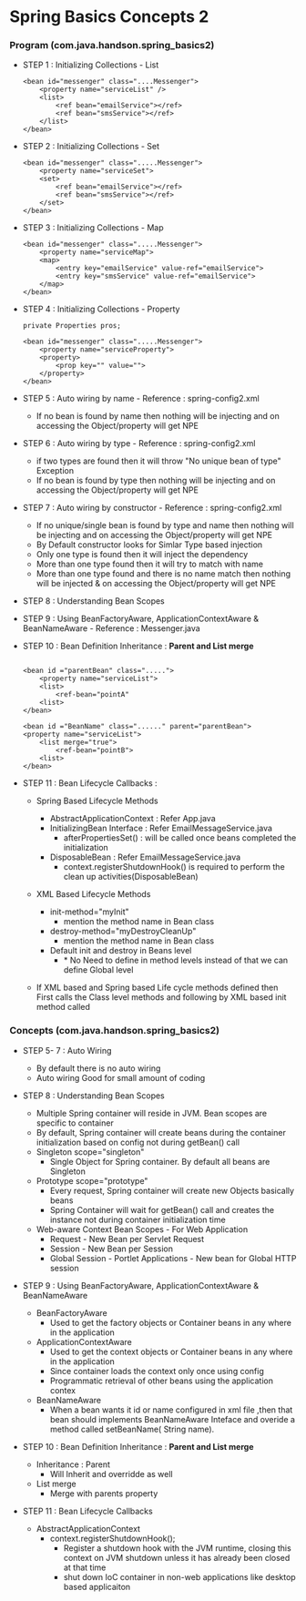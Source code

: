 # Spring Basics Concepts 2

### Program (com.java.handson.spring_basics2)

* STEP 1 : Initializing Collections  - List
	
	```
	<bean id="messenger" class="....Messenger">
		<property name="serviceList" />
		<list>
			<ref bean="emailService"></ref>
			<ref bean="smsService"></ref>
		</list>
	</bean>
	```

* STEP 2 : Initializing Collections  - Set

	```
	<bean id="messenger" class=".....Messenger">
		<property name="serviceSet">
		<set>
			<ref bean="emailService"></ref>
			<ref bean="smsService"></ref>
		</set>
	</bean>
	```
	
* STEP 3 : Initializing Collections  - Map

	```
	<bean id="messenger" class=".....Messenger">
		<property name="serviceMap">
		<map>
			<entry key="emailService" value-ref="emailService">
			<entry key="smsService" value-ref="emailService">
		</map>
	</bean>
	```
	
* STEP 4 : Initializing Collections  - Property

	```
	private Properties pros;
	
	<bean id="messenger" class=".....Messenger">
		<property name="serviceProperty">
		<property>
			<prop key="" value="">
		</property>
	</bean>
	```

* STEP 5 : Auto wiring by name - Reference : spring-config2.xml
	* If no bean is found by name then nothing will be injecting and on accessing the Object/property will get NPE

* STEP 6 : Auto wiring by type - Reference : spring-config2.xml
	* if two types are found then it will throw "No unique bean of type" Exception
	* If no bean is found by type then nothing will be injecting and on accessing the Object/property will get NPE

* STEP 7 : Auto wiring by constructor - Reference : spring-config2.xml
	* If no unique/single bean is found by type and name then nothing will be injecting and on accessing the Object/property will get NPE
	* By Default constructor looks for Simlar Type based injection
	* Only one type is found then it will inject the dependency
	* More than one type found then it will try to match with name
	* More than one type found and there is no name match then nothing will be injected & on accessing the Object/property will get NPE

* STEP 8 : Understanding Bean Scopes

* STEP 9 : Using BeanFactoryAware, ApplicationContextAware & BeanNameAware - Reference : Messenger.java

* STEP 10 : Bean Definition Inheritance  : **Parent and List merge**
	```
	
	<bean id ="parentBean" class=".....">
		<property name="serviceList">
		<list>
			<ref-bean="pointA"
		<list>
	</bean>
	
	<bean id ="BeanName" class="......" parent="parentBean">
	<property name="serviceList">
		<list merge="true">
			<ref-bean="pointB">
		<list>
	</bean>
	```
* STEP 11 : Bean Lifecycle Callbacks :
	
	* Spring Based Lifecycle Methods
		* AbstractApplicationContext : Refer App.java
		* InitializingBean Interface : Refer EmailMessageService.java
			* afterPropertiesSet() : will be called once beans completed the initialization
		* DisposableBean : Refer EmailMessageService.java
			* context.registerShutdownHook() is required to perform the clean up activities(DisposableBean)
	
	* XML Based Lifecycle Methods
		* init-method="myInit"
			*  mention the method name in Bean class
		* destroy-method="myDestroyCleanUp"
			*  mention the method name in Bean class
		* Default init and destroy in Beans level
			* <beans default-init-method="myInit" default-destroy-method>
				* No Need to define in method levels instead of that we can define Global level
	* If XML based and Spring based Life cycle methods defined then First calls the Class level methods and following by XML based init method called
	
	
### Concepts (com.java.handson.spring_basics2)

* STEP 5- 7 : Auto Wiring
	* By default there is no auto wiring
	* Auto wiring Good for small amount of coding
	
* STEP 8 : Understanding Bean Scopes
	* Multiple Spring container will reside in JVM. Bean scopes are specific to container
	* By default, Spring container will create beans during the container initialization based on config not during getBean() call
	* Singleton scope="singleton"
		* Single Object for Spring container. By default all beans are Singleton
	* Prototype scope="prototype"
		* Every request, Spring container will create new Objects basically beans
		* Spring Container will wait for getBean() call and creates the instance not during container initialization time
	* Web-aware Context Bean Scopes - For Web Application
		* Request - New Bean per Servlet Request
		* Session - New Bean per Session
		* Global Session - Portlet Applications - New bean for Global HTTP session

* STEP 9 : Using BeanFactoryAware, ApplicationContextAware & BeanNameAware
	* BeanFactoryAware
		*  Used to get the factory objects or Container beans in any where in the application
	* ApplicationContextAware 
		* Used to get the context objects or Container beans in any where in the application
		* Since container loads the context only once using config
		* Programmatic retrieval of other beans using the application contex
	* BeanNameAware
		* When a bean wants it id or name configured in xml file ,then that bean should implements BeanNameAware Inteface and overide a method called setBeanName( String name).
	
* STEP 10 : Bean Definition Inheritance  : **Parent and List merge**
	* Inheritance : Parent
		* Will Inherit and overridde as well
	* List merge
		* Merge with parents property
	
* STEP 11 : Bean Lifecycle Callbacks 
	* AbstractApplicationContext
		* context.registerShutdownHook();
			* Register a shutdown hook with the JVM runtime, closing this context on JVM shutdown unless it has already been closed at that time
			* shut down IoC container in non-web applications like desktop based applicaiton
			
